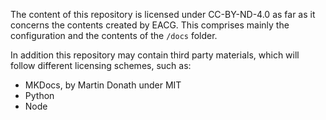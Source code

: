 The content of this repository is licensed under CC-BY-ND-4.0 as far as it concerns the contents created by EACG. This comprises mainly the configuration and the contents of the `/docs` folder.

In addition this repository may contain third party materials, which will follow different licensing schemes, such as:

- MKDocs, by Martin Donath under MIT
- Python
- Node
